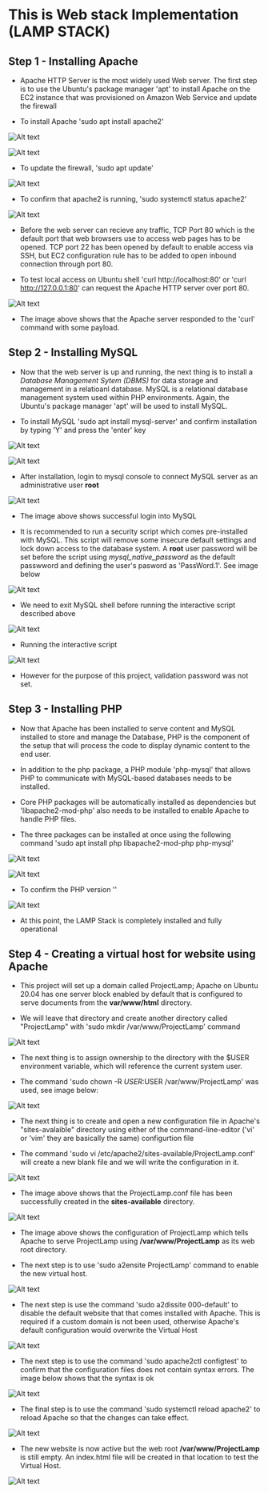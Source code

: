 # This is Web stack Implementation (LAMP STACK)

## Step 1 - Installing Apache 

- Apache HTTP Server is the most widely used Web server. The first step is to use the Ubuntu's package manager 'apt' to install Apache on the EC2 instance that was provisioned on Amazon Web Service and update the firewall

- To install Apache 'sudo apt install apache2'

![Alt text](<Images/Install Apache2.png>)

![Alt text](<Images/Installing Apache2 Confirmation.png>)

- To update the firewall, 'sudo apt update'

![Alt text](<Images/Sudo apt update.png>)

- To confirm that apache2 is running, 'sudo systemctl status apache2'

![Alt text](<Images/Verify Apache2.png>)

- Before the web server can recieve any traffic, TCP Port 80 which is the default port that web browsers use to access web pages has to be opened. TCP port 22 has been opened by default to enable access via SSH, but EC2 configuration rule has to be added to open inbound connection through port 80.


- To test local access on Ubuntu shell 'curl http://localhost:80' or 'curl http://127.0.0.1:80' can request the Apache HTTP server over port 80.

![Alt text](<Images/Curl-Test port 80.png>)

- The image above shows that the Apache server responded to the 'curl' command with some payload.

## Step 2 - Installing MySQL

- Now that the web server is up and running, the next thing is to install a *Database Management Sytem (DBMS)* for data storage and management in a relatioanl database. MySQL is a relational database management system used within PHP environments. Again, the Ubuntu's package manager 'apt' will be used to install MySQL.

- To install MySQL 'sudo apt install mysql-server' and confirm installation by typing 'Y' and press the 'enter' key

![Alt text](Images/MySQL-Installing.png)

![Alt text](<Images/MySQL-Install Complete.png>)

- After installation, login to mysql console to connect MySQL server as an administrative user **root**

![Alt text](<Images/MySQL Login Succesful.png>)

- The image above shows successful login into MySQL

- It is recommended to run a security script which comes pre-installed with MySQL. This script will remove some insecure default settings and lock down access to the database system. A **root** user password will be set before the script using *mysql_native_password* as the default passwword and defining the user's pasword as 'PassWord.1'. See image below

![Alt text](<Images/Mysql Password change.png>)

- We need to exit MySQL shell before running the interactive script described above

![Alt text](<Images/Mysql exit.png>)

- Running the interactive script

![Alt text](<Images/Mysql interactive script.png>)

- However for the purpose of this project, validation password was not set.

## Step 3 - Installing PHP

- Now that Apache has been installed to serve content and MySQL installed to store and manage the Database, PHP is the component of the setup that will process the code to display dynamic content to the end user. 

- In addition to the php package, a PHP module 'php-mysql' that allows PHP to communicate with MySQL-based databases needs to be installed. 

- Core PHP packages will be automatically installed as dependencies but 'libapache2-mod-php' also needs to be installed to enable Apache to handle PHP files.

- The three packages can be installed at once using the following command 'sudo apt install php libapache2-mod-php php-mysql'

![Alt text](<Images/PHP Install.png>)

![Alt text](<Images/PHP install complete.png>)

- To confirm the PHP version ''

![Alt text](<Images/PHP version confirmation.png>)

- At this point, the LAMP Stack is completely installed and fully operational

## Step 4 - Creating a virtual host for website using Apache

- This project will set up a domain called ProjectLamp; Apache on Ubuntu 20.04 has one server block enabled by default that is configured to serve documents from the **var/www/html** directory. 

- We will leave that directory and create another directory called "ProjectLamp" with 'sudo mkdir /var/www/ProjectLamp' command

![Alt text](<Images/Directory project lamp.png>)

- The next thing is to assign ownership to the directory with the $USER environment variable, which will reference the current system user. 

- The command 'sudo chown -R $USER:$USER /var/www/ProjectLamp' was used, see image below:

![Alt text](<Images/chown Assign Ownership.png>)

- The next thing is to create and open a new configuration file in Apache's "sites-avalaible" directory using either of the command-line-editor ('vi' or 'vim' they are basically the same) configurtion file

- The command 'sudo vi /etc/apache2/sites-available/ProjectLamp.conf' will create a new blank file and we will write the configuration in it.

![Alt text](Images/ProjectLamp.conf.png)

- The image above shows that the ProjectLamp.conf file has been successfully created in the **sites-available** directory.

![Alt text](<Images/ProjectLamp configuration.png>)

- The image above shows the configuration of ProjectLamp which tells Apache to serve ProjectLamp using **/var/www/ProjectLamp** as its web root directory.  

- The next step is to use 'sudo a2ensite ProjectLamp' command to enable the new virtual host.

![Alt text](<Images/a2ensite command.png>)

- The next step is use the command 'sudo a2dissite 000-default' to disable the default website that that comes installed with Apache. This is required if a custom domain is not been used, otherwise Apache's default configuration would overwrite the Virtual Host

![Alt text](<Images/a2dissite command.png>)

- The next step is to use the command 'sudo apache2ctl configtest' to confirm that the configuration files does not contain syntax errors. The image below shows that the syntax is ok

![Alt text](<Images/Syntax Config-Test.png>)

- The final step is to use the command 'sudo systemctl reload apache2' to reload Apache so that the changes can take effect. 

![Alt text](<Images/Reload Apache.png>)

- The new website is now active but the web root **/var/www/ProjectLamp** is still empty. An index.html file will be created in that location to test the Virtual Host.

![Alt text](<Images/creating index.html to test virtual host.png>)




















































































































